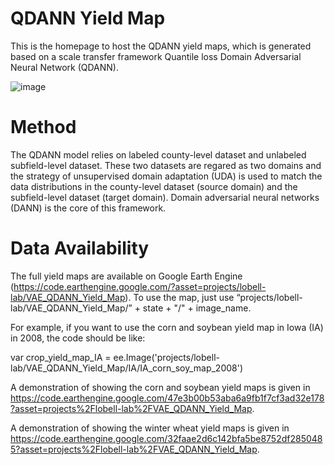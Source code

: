 # QDANN Yield Map
This is the homepage to host the QDANN yield maps, which is generated based on a scale transfer framework Quantile loss Domain Adversarial Neural Network (QDANN). 

![image](https://github.com/yuchima8/QDANN_Yield_Map/assets/157165706/1946ec84-f861-4ac3-8e3e-8b5438afec4b)


# Method 

The QDANN model relies on labeled county-level dataset and unlabeled subfield-level dataset. These two datasets are regared as two domains and the strategy of unsupervised domain adaptation (UDA) is used to match the data distributions in the county-level dataset (source domain) and the subfield-level dataset (target domain). Domain adversarial neural networks (DANN) is the core of this framework. 

# Data Availability

The full yield maps are available on Google Earth Engine (https://code.earthengine.google.com/?asset=projects/lobell-lab/VAE_QDANN_Yield_Map). To use the map, just use “projects/lobell-lab/VAE_QDANN_Yield_Map/” + state + "/" + image_name. 

For example, if you want to use the corn and soybean yield map in Iowa (IA) in 2008, the code should be like:

var crop_yield_map_IA = ee.Image('projects/lobell-lab/VAE_QDANN_Yield_Map/IA/IA_corn_soy_map_2008')

A demonstration of showing the corn and soybean yield maps is given in https://code.earthengine.google.com/47e3b00b53aba6a9fb1f7cf3ad32e178?asset=projects%2Flobell-lab%2FVAE_QDANN_Yield_Map.

A demonstration of showing the winter wheat yield maps is given in https://code.earthengine.google.com/32faae2d6c142bfa5be8752df2850485?asset=projects%2Flobell-lab%2FVAE_QDANN_Yield_Map.
